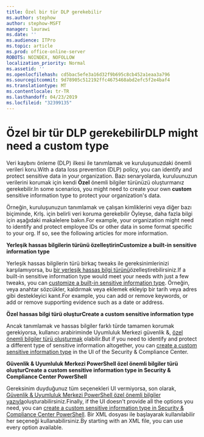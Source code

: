 ```yaml
---
title: Özel bir tür DLP gerekebilir
ms.author: stephow
author: stephow-MSFT
manager: laurawi
ms.date: ''
ms.audience: ITPro
ms.topic: article
ms.prod: office-online-server
ROBOTS: NOINDEX, NOFOLLOW
localization_priority: Normal
ms.assetid: ''
ms.openlocfilehash: cd5bac5efe3a16d32f9b695c8cb452a1eaa3a796
ms.sourcegitcommit: 9d78905c512192ffc4675468abd2efc5f2e4baf4
ms.translationtype: MT
ms.contentlocale: tr-TR
ms.lasthandoff: 04/23/2019
ms.locfileid: "32399135"
---
```

# <a name="dlp-might-need-a-custom-type"></a><span data-ttu-id="eda4b-102">Özel bir tür DLP gerekebilir</span><span class="sxs-lookup"><span data-stu-id="eda4b-102">DLP might need a custom type</span></span>

<span data-ttu-id="eda4b-103">Veri kaybını önleme (DLP) ilkesi ile tanımlamak ve kuruluşunuzdaki önemli verileri koru.</span><span class="sxs-lookup"><span data-stu-id="eda4b-103">With a data loss prevention (DLP) policy, you can identify and protect sensitive data in your organization.</span></span> <span data-ttu-id="eda4b-104">Bazı senaryolarda, kuruluunuzun verilerini korumak için kendi **Özel** önemli bilgiler türünüzü oluşturmanız gerekebilir.</span><span class="sxs-lookup"><span data-stu-id="eda4b-104">In some scenarios, you might need to create your own **custom** sensitive information type to protect your organization's data.</span></span>

<span data-ttu-id="eda4b-105">Örneğin, kuruluşunuzun tanımlamak ve çalışan kimliklerini veya diğer bazı biçiminde, Krlş. için belirli veri koruma gerekebilir Öyleyse, daha fazla bilgi için aşağıdaki makalelere bakın.</span><span class="sxs-lookup"><span data-stu-id="eda4b-105">For example, your organization might need to identify and protect employee IDs or other data in some format specific to your org. If so, see the following articles for more information.</span></span> 
  
 <span data-ttu-id="eda4b-106">**Yerleşik hassas bilgilerin türünü özelleştirin**</span><span class="sxs-lookup"><span data-stu-id="eda4b-106">**Customize a built-in sensitive information type**</span></span>
  
<span data-ttu-id="eda4b-107">Yerleşik hassas bilgilerin türü birkaç tweaks ile gereksinimlerinizi karşılamıyorsa, bu [bir yerleşik hassas bilgi türünü](https://docs.microsoft.com/en-us/office365/securitycompliance/customize-a-built-in-sensitive-information-type)özelleştirebilirsiniz.</span><span class="sxs-lookup"><span data-stu-id="eda4b-107">If a built-in sensitive information type would meet your needs with just a few tweaks, you can [customize a built-in sensitive information type](https://docs.microsoft.com/en-us/office365/securitycompliance/customize-a-built-in-sensitive-information-type).</span></span> <span data-ttu-id="eda4b-108">Örneğin, veya anahtar sözcükler, kaldırmak veya eklemek ekleyip bir tarih veya adres gibi destekleyici kanıt.</span><span class="sxs-lookup"><span data-stu-id="eda4b-108">For example, you can add or remove keywords, or add or remove supporting evidence such as a date or address.</span></span>
  
 <span data-ttu-id="eda4b-109">**Özel hassas bilgi türü oluştur**</span><span class="sxs-lookup"><span data-stu-id="eda4b-109">**Create a custom sensitive information type**</span></span>
  
<span data-ttu-id="eda4b-110">Ancak tanımlamak ve hassas bilgiler farklı türde tamamen korumak gerekiyorsa, kullanıcı arabiriminde Uyumluluk Merkezi güvenlik &, [özel önemli bilgiler türü oluşturmak](https://docs.microsoft.com/en-us/office365/securitycompliance/create-a-custom-sensitive-information-type) olabilir.</span><span class="sxs-lookup"><span data-stu-id="eda4b-110">But if you need to identify and protect a different type of sensitive information altogether, you can [create a custom sensitive information type](https://docs.microsoft.com/en-us/office365/securitycompliance/create-a-custom-sensitive-information-type) in the UI of the Security & Compliance Center.</span></span> 
  
<span data-ttu-id="eda4b-111">**Güvenlik & Uyumluluk Merkezi PowerShell özel önemli bilgiler türü oluştur**</span><span class="sxs-lookup"><span data-stu-id="eda4b-111">**Create a custom sensitive information type in Security & Compliance Center PowerShell**</span></span>

<span data-ttu-id="eda4b-112">Gereksinim duyduğunuz tüm seçenekleri UI vermiyorsa, son olarak, [Güvenlik & Uyumluluk Merkezi PowerShell özel önemli bilgiler yazıyla](https://docs.microsoft.com/en-us/office365/securitycompliance/create-a-custom-sensitive-information-type-in-scc-powershell)oluşturabilirsiniz.</span><span class="sxs-lookup"><span data-stu-id="eda4b-112">Finally, if the UI doesn't provide all the options you need, you can [create a custom sensitive information type in Security & Compliance Center PowerShell](https://docs.microsoft.com/en-us/office365/securitycompliance/create-a-custom-sensitive-information-type-in-scc-powershell).</span></span> <span data-ttu-id="eda4b-113">Bir XML dosyası ile başlayarak kullanılabilir her seçeneği kullanabilirsiniz.</span><span class="sxs-lookup"><span data-stu-id="eda4b-113">By starting with an XML file, you can use every option available.</span></span>

    
